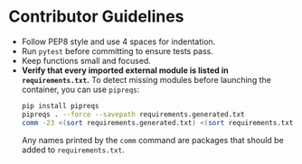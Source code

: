 # Contributor Guidelines

- Follow PEP8 style and use 4 spaces for indentation.
- Run `pytest` before committing to ensure tests pass.
- Keep functions small and focused.
- **Verify that every imported external module is listed in `requirements.txt`.**
  To detect missing modules before launching the container, you can use `pipreqs`:
  ```bash
  pip install pipreqs
  pipreqs . --force --savepath requirements.generated.txt
  comm -23 <(sort requirements.generated.txt) <(sort requirements.txt)
  ```
  Any names printed by the `comm` command are packages that should be added to `requirements.txt`.
